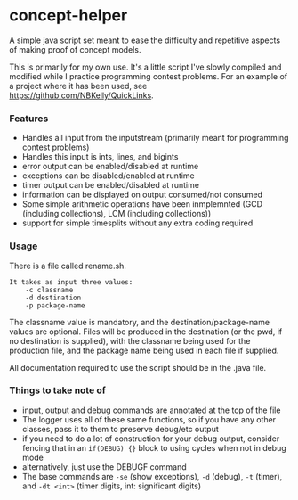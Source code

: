 # concept-helper
A simple java script set meant to ease the difficulty and repetitive aspects of making proof of concept models. 

This is primarily for my own use. It's a little script I've slowly compiled and modified while I practice programming contest problems. For an example of a project where it has been used, see https://github.com/NBKelly/QuickLinks.

### Features
* Handles all input from the inputstream (primarily meant for programming contest problems)
* Handles this input is ints, lines, and bigints
* error output can be enabled/disabled at runtime
* exceptions can be disabled/enabled at runtime
* timer output can be enabled/disabled at runtime
* information can be displayed on output consumed/not consumed
* Some simple arithmetic operations have been inmplemnted (GCD (including collections), LCM (including collections))
* support for simple timesplits without any extra coding required

### Usage
There is a file called rename.sh.

```text
It takes as input three values:
    -c classname
    -d destination
    -p package-name
```

The classname value is mandatory, and the destination/package-name values are optional. Files will be produced in the destination (or the pwd, if no destination is supplied), with the classname being used for the production file, and the package name being used in each file if supplied.

All documentation required to use the script should be in the <classname>.java file.

### Things to take note of

* input, output and debug commands are annotated at the top of the file
* The logger uses all of these same functions, so if you have any other classes, pass it to them to preserve debug/etc output
* if you need to do a lot of construction for your debug output, consider fencing that in an `if(DEBUG) {}` block to using cycles when not in debug mode
* alternatively, just use the DEBUGF command
* The base commands are `-se` (show exceptions), `-d` (debug), `-t` (timer), and `-dt <int>` (timer digits, int: significant digits)
